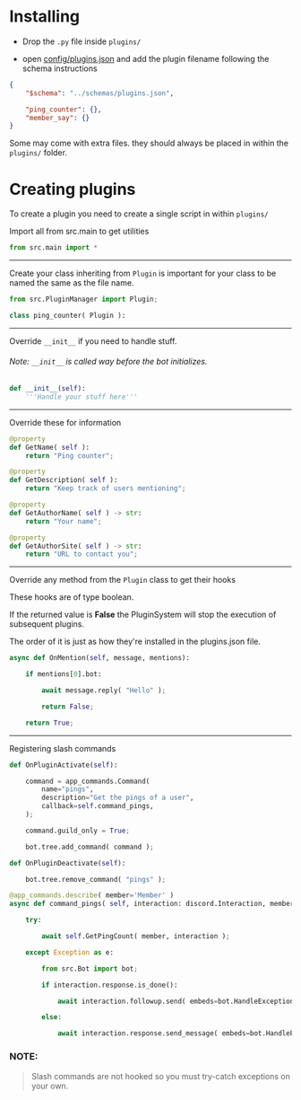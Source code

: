 # Installing

- Drop the `.py` file inside `plugins/`

- open [config/plugins.json](/config/plugins.json) and add the plugin filename following the schema instructions

```json
{
    "$schema": "../schemas/plugins.json",

    "ping_counter": {},
    "member_say": {}
}
```

Some may come with extra files. they should always be placed in within the `plugins/` folder.

# Creating plugins

To create a plugin you need to create a single script in within `plugins/` 

Import all from src.main to get utilities

```py
from src.main import *
```

---

Create your class inheriting from `Plugin` is important for your class to be named the same as the file name.

```py
from src.PluginManager import Plugin;

class ping_counter( Plugin ):
```

---

Override `__init__` if you need to handle stuff.

###### Note: `__init__` is called way before the bot initializes.

```py
def __init__(self):
    '''Handle your stuff here'''
```

---

Override these for information

```py
@property
def GetName( self ):
    return "Ping counter";

@property
def GetDescription( self ):
    return "Keep track of users mentioning";

@property
def GetAuthorName( self ) -> str:
    return "Your name";

@property
def GetAuthorSite( self ) -> str:
    return "URL to contact you";
```

---

Override any method from the `Plugin` class to get their hooks

These hooks are of type boolean.

If the returned value is **False** the PluginSystem will stop the execution of subsequent plugins.

The order of it is just as how they're installed in the plugins.json file.

```py
async def OnMention(self, message, mentions):

    if mentions[0].bot:

        await message.reply( "Hello" );

        return False;

    return True;
```

---

Registering slash commands

```py
def OnPluginActivate(self):

    command = app_commands.Command(
        name="pings",
        description="Get the pings of a user",
        callback=self.command_pings,
    );

    command.guild_only = True;

    bot.tree.add_command( command );

def OnPluginDeactivate(self):

    bot.tree.remove_command( "pings" );

@app_commands.describe( member='Member' )
async def command_pings( self, interaction: discord.Interaction, member: discord.Member ):

    try:

        await self.GetPingCount( member, interaction );

    except Exception as e:

        from src.Bot import bot;

        if interaction.response.is_done():

            await interaction.followup.send( embeds=bot.HandleException( e, "ping_counter::command_pings", SendToDevs=True ) );

        else:

            await interaction.response.send_message( embeds=bot.HandleException( e, "ping_counter::command_pings", SendToDevs=True ) );
```

### NOTE:
> Slash commands are not hooked so you must try-catch exceptions on your own.